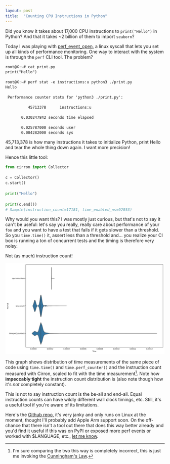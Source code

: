 ```yaml
---
layout: post
title:  "Counting CPU Instructions in Python"
---
```


Did you know it takes about 17,000 CPU instructions to `print("Hello")` in Python? And that it takes ~2 billion of them to import `seaborn`?

Today I was playing with [perf_event_open](https://man7.org/linux/man-pages/man2/perf_event_open.2.html), a linux syscall that lets you set up all kinds of performance monitoring. One way to interact with the system is through the `perf` CLI tool. The problem?

```
root@X:~# cat print.py
print("Hello")

root@X:~# perf stat -e instructions:u python3 ./print.py
Hello

 Performance counter stats for 'python3 ./print.py':

          45713378      instructions:u

       0.030247842 seconds time elapsed

       0.025787000 seconds user
       0.004282000 seconds sys

```

45,713,378 is how many instructions it takes to initialize Python, print Hello
and tear the whole thing down again. I want more precision!

Hence this little tool:

```python
from cirron import Collector

c = Collector()
c.start()

print("Hello")

print(c.end())
# Sample(instruction_count=17181, time_enabled_ns=92853)
```

Why would you want this? I was mostly just curious, but that's not to say
it can't be useful: let's say you really, really care about performance of your
`foo` and you want to have a test that fails if it gets slower than a threshold.
So you `time.time()` it, assert less than a threshold and... you realize your
CI box is running a ton of concurrent tests and the timing is therefore very
noisy.

Not (as much) instruction count!

![Cirron plot](/assets/cirron_plot.png)

This graph shows distribution of time measurements of the same piece of code
using `time.time()` and `time.perf_counter()` and the instruction count
measured with Cirron, scaled to fit with the time measurement[^0]. Note how
**impeccably tight** the instruction count distribution is (also note though
how it's *not* completely constant).

This is not to say instruction count is the be-all and end-all. Equal instruction
counts can have wildly different wall clock timings, etc. Still, it's a useful tool
if you're aware of its limitations.

Here's the [Github repo](https://github.com/s7nfo/Cirron), it's very janky and
only runs on Linux at the moment, thought I'll probably add Apple Arm support
soon. On the off-chance that there isn't a tool out there that does this way
better already and you'd find it useful if this was on PyPI or exposed more
perf events or worked with $LANGUAGE, etc., [let me
know](https://twitter.com/s7nfo).

[^0]: I'm sure comparing the two this way is completely incorrect, this is just me invoking the [Cunningham's Law](https://meta.wikimedia.org/wiki/Cunningham%27s_Law).
